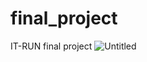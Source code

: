 # final_project
IT-RUN final project 
![Untitled](https://user-images.githubusercontent.com/79135938/120069655-e1c8bd00-c0a8-11eb-9f07-f68dc8503a97.png)
